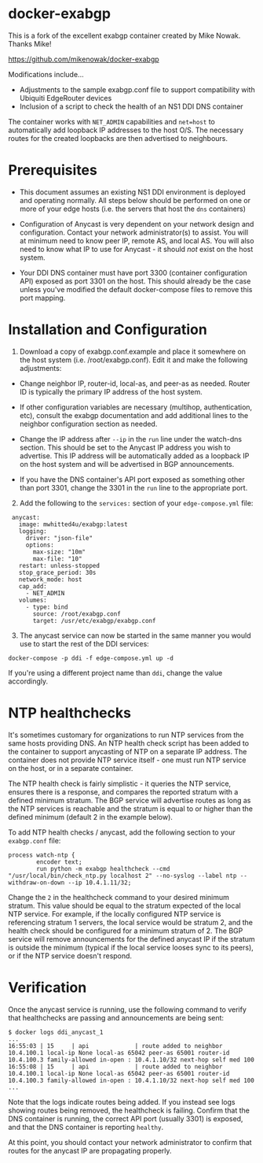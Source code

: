 # docker-exabgp

This is a fork of the excellent exabgp container created by Mike Nowak. Thanks Mike!

https://github.com/mikenowak/docker-exabgp

Modifications include...
 - Adjustments to the sample exabgp.conf file to support compatibility with Ubiquiti EdgeRouter devices
 - Inclusion of a script to check the health of an NS1 DDI DNS container

The container works with `NET_ADMIN` capabilities and `net=host` to automatically add loopback IP addresses to the host O/S.  The necessary routes for the created loopbacks are then advertised to neighbours.

# Prerequisites

 - This document assumes an existing NS1 DDI environment is deployed and operating normally.  All steps below should be performed on one or more of your edge hosts (i.e. the servers that host the `dns` containers)

 - Configuration of Anycast is very dependent on your network design and configuration.  Contact your network administrator(s) to assist.  You will at minimum need to know peer IP, remote AS, and local AS.  You will also need to know what IP to use for Anycast - it should _not_ exist on the host system.

 - Your DDI DNS container must have port 3300 (container configuration API) exposed as port 3301 on the host.  This should already be the case unless you've modified the default docker-compose files to remove this port mapping.

# Installation and Configuration

1) Download a copy of exabgp.conf.example and place it somewhere on the host system (i.e. /root/exabgp.conf).  Edit it and make the following adjustments:

 - Change neighbor IP, router-id, local-as, and peer-as as needed. Router ID is typically the primary IP address of the host system.  

 - If other configuration variables are necessary (multihop, authentication, etc), consult the exabgp documentation and add additional lines to the neighbor configuration section as needed.

 - Change the IP address after `--ip` in the `run` line under the watch-dns section.  This should be set to the Anycast IP address you wish to advertise.  This IP address will be automatically added as a loopback IP on the host system and will be advertised in BGP announcements.  

 - If you have the DNS container's API port exposed as something other than port 3301, change the 3301 in the `run` line to the appropriate port.

 2) Add the following to the `services:` section of your `edge-compose.yml` file:

 ```
  anycast:
    image: mwhitted4u/exabgp:latest
    logging:
      driver: "json-file"
      options:
        max-size: "10m"
        max-file: "10"
    restart: unless-stopped
    stop_grace_period: 30s
    network_mode: host
    cap_add:
      - NET_ADMIN
    volumes:
      - type: bind
        source: /root/exabgp.conf
        target: /usr/etc/exabgp/exabgp.conf
```

3) The anycast service can now be started in the same manner you would use to start the rest of the DDI services:

```docker-compose -p ddi -f edge-compose.yml up -d```

If you're using a different project name than `ddi`, change the value accordingly.

# NTP healthchecks

It's sometimes customary for organizations to run NTP services from the same hosts providing DNS.  An NTP health check script has been added to the container to support anycasting of NTP on a separate IP address.  The container does not provide NTP service itself - one must run NTP service on the host, or in a separate container.

The NTP health check is fairly simplistic - it queries the NTP service, ensures there is a response, and compares the reported stratum with a defined minimum stratum.  The BGP service will advertise routes as long as the NTP services is reachable and the stratum is equal to or higher than the defined minimum (default 2 in the example below).

To add NTP health checks / anycast, add the following section to your `exabgp.conf` file:

```
process watch-ntp {
        encoder text;
        run python -m exabgp healthcheck --cmd "/usr/local/bin/check_ntp.py localhost 2" --no-syslog --label ntp --withdraw-on-down --ip 10.4.1.11/32;
```

Change the `2` in the healthcheck command to your desired minimum stratum.  This value should be equal to the stratum expected of the local NTP service.  For example, if the locally configured NTP service is referencing stratum 1 servers, the local service would be stratum 2, and the health check should be configured for a minimum stratum of 2.  The BGP service will remove announcements for the defined anycast IP if the stratum is outside the minimum (typical if the local service looses sync to its peers), or if the NTP service doesn't respond.

# Verification

Once the anycast service is running, use the following command to verify that healthchecks are passing and announcements are being sent:

```
$ docker logs ddi_anycast_1
...
16:55:03 | 15     | api             | route added to neighbor 10.4.100.1 local-ip None local-as 65042 peer-as 65001 router-id 10.4.100.3 family-allowed in-open : 10.4.1.10/32 next-hop self med 100
16:55:08 | 15     | api             | route added to neighbor 10.4.100.1 local-ip None local-as 65042 peer-as 65001 router-id 10.4.100.3 family-allowed in-open : 10.4.1.10/32 next-hop self med 100
...
```

Note that the logs indicate routes being added.  If you instead see logs showing routes being removed, the healthcheck is failing.  Confirm that the DNS container is running, the correct API port (usually 3301) is exposed, and that the DNS container is reporting `healthy`.

At this point, you should contact your network administrator to confirm that routes for the anycast IP are propagating properly.
